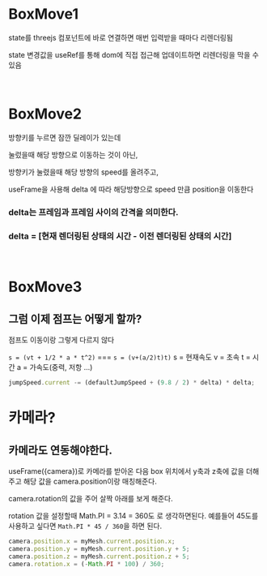 # BoxMove1

state를 threejs 컴포넌트에 바로 연결하면
매번 입력받을 때마다 리렌더링됨

state 변경값을 useRef를 통해 dom에 직접 접근해 업데이트하면
리렌더링을 막을 수 있음

<br>

# BoxMove2

방향키를 누르면 잠깐 딜레이가 있는데

눌렀을때 해당 방향으로 이동하는 것이 아닌,

방향키가 눌렸을때 해당 방향의 speed를 올려주고,

useFrame을 사용해 delta 에 따라 해당방향으로 speed 만큼 position을 이동한다

### delta는 프레임과 프레임 사이의 간격을 의미한다.

### delta = [현재 렌더링된 상태의 시간 - 이전 렌더링된 상태의 시간]

<br>

# BoxMove3

## 그럼 이제 점프는 어떻게 할까?

점프도 이동이랑 그렇게 다르지 않다

`s = (vt + 1/2 * a * t^2)` === `s = (v+(a/2)t)t)`
s = 현재속도
v = 초속
t = 시간
a = 가속도(중력, 저항 ...)

```javascript
jumpSpeed.current -= (defaultJumpSpeed + (9.8 / 2) * delta) * delta;
```

# 카메라?

## 카메라도 연동해야한다.

useFrame({camera})로 카메라를 받아온 다음
box 위치에서 y축과 z축에 값을 더해주고
해당 값을 camera.position이랑 매칭해준다.

camera.rotation의 값을 주어
살짝 아래를 보게 해준다.

rotation 값을 설정할때 Math.PI = 3.14 = 360도 로 생각하면된다.
예를들어 45도를 사용하고 싶다면 `Math.PI * 45 / 360`을 하면 된다.

```javascript
camera.position.x = myMesh.current.position.x;
camera.position.y = myMesh.current.position.y + 5;
camera.position.z = myMesh.current.position.z + 5;
camera.rotation.x = (-Math.PI * 100) / 360;
```
